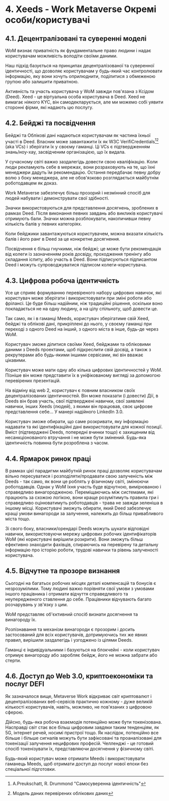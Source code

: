 # 4. Xeeds - Work Metaverse Окремі особи/користувачі

## 4.1. Децентралізовані та суверенні моделі

WoM визнає приватність як фундаментальне право людини і надає користувачам можливість володіти своїми даними.

Наш підхід базується на принципах децентралізованої та суверенної ідентичності, що дозволяє користувачам у будь-який час контролювати інформацію, яку вони хочуть оприлюднити, поділитися з обмеженою групою або залишити приватною.

Активність та участь користувача у WoM завжди пов'язана з Ксідом (Deed). Xeed - це віртуальна особа користувача в Deed. Xeed не вимагає ніякого KYC, він самодекларується, але ми можемо собі уявити сторонні фірми, які надають цю послугу.

## 4.2. Бейджі та посвідчення

Бейджі та Облікові дані надаються користувачам як частина їхньої участі в Deed. Власник може завантажити їх як W3C VerifiCredentials[^7][^8] (aka VCs) і зберігати їх у своєму гаманці. Ці VCs є підтвердженням знань/ноу-хау, засвідченим організацією, що їх видала.

У сучасному світі важко заздалегідь довести свою кваліфікацію. Kоли люди рекламують себе в мережах, вони розраховують на те, що їхні менеджери дадуть їм рекомендацію. Остання передбачає певну добру волю з боку менеджера, але не обов'язково розглядається майбутнім роботодавцем як доказ.

Work Metaverse забезпечує більш прозорий і незмінний спосіб для людей набувати і демонструвати свої здібності.

Значки використовуються для представлення досягнень, зроблених в рамках Deed. Після виконання певних завдань або викликів користувачі отримують бали. Значки можна розблокувати, накопичивши певну кількість балів у певних категоріях.

Коли бейджики завантажуються користувачем, можна вказати кількість балів і його ранг в Deed за це конкретне досягнення.

Посвідчення є більш гнучкими, ніж бейджі; це може бути рекомендація від колеги із зазначенням років досвіду, проходження тренінгу або складання іспиту, або участь в Deed. Вони підписуються підписантом Deed і можуть супроводжуватися підписом колеги-користувача.

## 4.3. Цифрова робоча ідентичність

Усе це сприяє формуванню перевіреного набору цифрових навичок, які користувач може зберігати і використовувати при зміні роботи або фрілансі. Це буде більш надійним, ніж традиційні рішення, оскільки воно покладається не на одну людину, а на цілу спільноту, щоб довести це.

Так само, як і в гаманці Meeds, користувач зберігатиме свій Xeed, бейджі та облікові дані, прикріплені до нього, у своєму гаманці при переході з одного Deed на інший, з одного міста в інше, будь-де через WoM.

Користувач зможе ділитися своїми Xeed, бейджами та обліковими даними з Deeds проектами, щоб підкреслити свій досвід, а також з рекрутерами або будь-якими іншими сервісами, які він вважає цікавими.

Користувач може мати одну або кілька цифрових ідентичностей у WoM. Пізніше він може представити їх в уніфікованому вигляді за допомогою перевірених презентацій.

На відміну від web 2, користувач є повним власником своїх децентралізованих ідентичностей. Він може показати (і довести) Дії, в Deeds він брав участь, свої підтверджені навички, свої заявлені навички, інших Xeeds (людей), з якими він працював, своє цифрове представлення себе... У манері надійного LinkedIn 3.0.

Користувач зможе обирати, що саме розкривати, яку інформацію надавати та які ідентифікаційні дані використовувати для кожної позиції. Вміст (підтверджені Deeds, попередні вчинки тощо) є захищеним від несанкціонованого втручання і не може бути змінений. Будь-яка ідентичність повинна бути розроблена з часом.

## 4.4. Ярмарок ринок праці

В рамках цієї парадигми майбутній ринок праці дозволяє користувачам вільно пересуватися і розподіляти/продавати свою залученість між Deeds - так само, як вони це роблять у фізичному світі, змінюючи роботодавців. Однак у WoM їхня участь буде відчутною, вимірюваною і справедливо винагородженою. Переміщаючись між системами, які працюють за схожою логікою, вони краще розумітимуть правила гри і справедливо оцінюватимуть роботодавців - трава не завжди зеленіша в іншому місці. Користувачі зможуть обирати, який Deed забезпечує кращі умови винагороди за залучення, належить до більш привабливого міста тощо.

Зі свого боку, власники/орендарі Deeds можуть шукати відповідні навички, використовуючи мережу цифрових робочих ідентифікаторів WoM (які користувачі вирішили розкрити). Вони зможуть більш ефективно знаходити фахівців, спираючись на перевірену та детальну інформацію про історію роботи, трудові навички та рівень залученості користувача.

## 4.5. Відчутне та прозоре визнання

Сьогодні на багатьох робочих місцях деталі компенсацій та бонусів є незрозумілими. Тому людині важко порівняти свої умови з умовами іншого працівника і отримати відчуття справедливого та неупередженого ставлення до себе. Працівники відчувають багато розчарувань у зв'язку з цим.

WoM представляє об'єктивний спосіб визнати досягнення та винагороду їх.

Розпізнавання та механізм винагороди є прозорим і досить застосований для всіх користувачів, дотримуючись тих же явних правил, вирішили заздалегідь і узгоджено із цілями Deeds.

Гаманці є індивідуальними і базуються на блокчейні - коли користувач отримує винагороду або заробляє бейдж, його не можна забрати або стерти.

## 4.6. Доступ до Web 3.0, криптоекономіки та послуг DEFI

Як зазначалося вище, Metaverse Work відкриває світ криптовалют і децентралізованих веб-сервісів практично кожному - дуже великій кількості користувачів, навіть, можливо, не пов'язаних з цифровою сферою.

Дійсно, будь-яка робоча взаємодія потенційно може бути токенізована. Насправді світ стає все більш цифровим завдяки таким тенденціям, як 5G, інтернет речей, носимі пристрої тощо. Як наслідок, потенційно все більше і більше сигналів можуть бути зафіксовані та проаналізовані для токенізації залучення нецифрових професій. Челленджі - це готовий спосіб токенізувати їх, представляючи досягнення у фізичному світі.

Будь-який користувач може отримати Meeds і використовувати гаманець Meeds, щоб отримати доступ до послуг нової епохи без спеціальної підготовки.

[^7]: A.Preukschatt, R. Drummond "Самосуверенна ідентичність"
[^8]: Модель даних перевірених облікових даних
